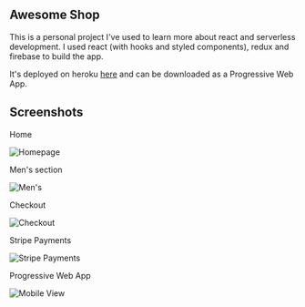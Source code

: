 ## Awesome Shop

This is a personal project I've used to learn more about react and serverless development. I used react (with hooks and styled components), redux and firebase to build the app.

It's deployed on heroku [here](https://awesome-shop-react.herokuapp.com) and can be downloaded as a Progressive Web App.

## Screenshots

Home

![Homepage](https://i.imgur.com/d9RFcXC.png)

Men's section

![Men's](https://i.imgur.com/b7q4HuY.png)

Checkout

![Checkout](https://i.imgur.com/MJWwxuI.png)

Stripe Payments

![Stripe Payments](https://i.imgur.com/ylzvjbn.png)

Progressive Web App

![Mobile View](https://i.imgur.com/47Y7AfD.jpg)